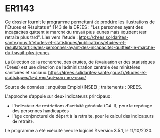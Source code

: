 # ER1143

Ce dossier fournit le programme permettant de produire les illustrations de l'Études et Résultats n° 1143 de la DREES : "Les personnes ayant des incapacités quittent le marché du travail plus jeunes mais liquident leur retraite plus tard".
Lien vers l'étude : https://drees.solidarites-sante.gouv.fr/etudes-et-statistiques/publications/etudes-et-resultats/article/les-personnes-ayant-des-incapacites-quittent-le-marche-du-travail-plus-jeunes

La Direction de la recherche, des études, de l’évaluation et des statistiques (Drees) est une direction de l’administration centrale des ministères sanitaires et sociaux.
https://drees.solidarites-sante.gouv.fr/etudes-et-statistiques/la-drees/qui-sommes-nous/

Source de données : enquêtes Emploi (INSEE) ; traitements : DREES.

L'approche s'appuie sur deux indicateurs principaux :
- l'indicateur de restrictions d'activité générale (GALI), pour le repérage des personnes handicapées
- l'âge conjoncturel de départ à la retraite, pour le calcul des indicateurs de retraite.

Le programme a été exécuté avec le logiciel R version 3.5.1, le 11/10/2020.

